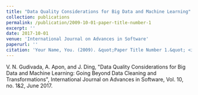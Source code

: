 ```yaml
---
title: "Data Quality Considerations for Big Data and Machine Learning"
collection: publications
permalink: /publication/2009-10-01-paper-title-number-1
excerpt: ''
date: 2017-10-01
venue: 'International Journal on Advances in Software'
paperurl: ''
citation: 'Your Name, You. (2009). &quot;Paper Title Number 1.&quot; <i>Journal 1</i>. 1(1).'
---
```

V. N. Gudivada, A. Apon, and J. Ding, "Data Quality Considerations for Big Data and Machine Learning: Going Beyond Data Cleaning and Transformations", International Journal on Advances in Software, Vol. 10, no. 1&2, June 2017.

